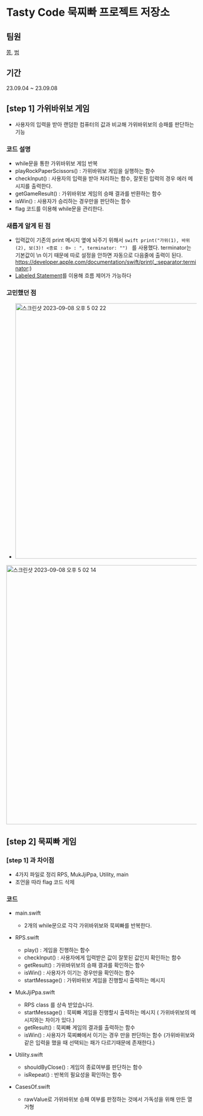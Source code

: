# Tasty Code 묵찌빠 프로젝트 저장소


## 팀원 
[쫑](https://github.com/shlim0), [범](https://github.com/snowy-summer)



## 기간
 23.09.04 ~ 23.09.08

 


## [step 1] 가위바위보 게임
 - 사용자의 입력을 받아 랜덤한 컴퓨터의 값과 비교해 가위바위보의 승패를 판단하는 기능


### 코드 설명

- while문을 통한 가위바위보 게임 반복
- playRockPaperScissors() : 가위바위보 게임을 실행하는 함수
- checkInput() : 사용자의 입력을 받아 처리하는 함수, 잘못된 입력의 경우 에러 메시지를 출력한다.
- getGameResult() : 가위바위보 게임의 승패 결과를 반환하는 함수
- isWin() : 사용자가 승리하는 경우만을 판단하는 함수
- flag 코드를 이용해 while문을 관리한다.






### 새롭게 알게 된 점
  - 입력값이 기존의 print 메시지 옆에 놔주기 위해서  ```swift print("가위(1), 바위(2), 보(3)! <종료 : 0> : ", terminator: "") ``` 를 사용했다. terminator는 기본값이 \n 이기 때문에 따로 설정을 안하면 자동으로 다음줄에 출력이 된다.
    https://developer.apple.com/documentation/swift/print(_:separator:terminator:)
  -  [Labeled Statement](https://docs.swift.org/swift-book/documentation/the-swift-programming-language/controlflow/#Labeled-Statements)를 이용해 흐름 제어가 가능하다
    


    
### 고민했던 점
  - <img width="676" alt="스크린샷 2023-09-08 오후 5 02 22" src="https://github.com/snowy-summer/ios-rock-scissor-paper/assets/118453865/57484228-6f44-4ead-9a4f-139a6270fdd4">
<img width="686" alt="스크린샷 2023-09-08 오후 5 02 14" src="https://github.com/snowy-summer/ios-rock-scissor-paper/assets/118453865/df751fa5-2b71-454d-b88e-7d02f4a50f93">






## [step 2] 묵찌빠 게임


### [step 1] 과 차이점

- 4가지 파일로 정리 RPS, MukJjiPpa, Utility, main
- 조언을 따라 flag 코드 삭제


### 코드

- main.swift
  - 2개의 while문으로 각각 가위바위보와 묵찌빠를 반복한다.

    
 - RPS.swift
    - play() : 게임을 진행하는 함수
    - checkInput() : 사용자에게 입력받은 값이 잘못된 값인지 확인하는 함수
    - getResult() : 가위바위보의 승패 결과를 확인하는 함수
    - isWin() : 사용자가 이기는 경우만을 확인하는 함수
    - startMessage() : 가위바위보 게임을 진행할시 출력하는 메시지
  
 
 - MukJjiPpa.swift
   - RPS class 를 상속 받았습니다.
   - startMessage() : 묵찌빠 게임을 진행할시 출력하는 메시지 ( 가위바위보의 메시지와는 차이가 있다.)
   - getResult() : 묵찌빠 게임의 결과를 출력하는 함수
   - isWin() : 사용자가 묵찌빠에서 이기는 경우 만을 판단하는 함수 (가위바위보와 같은 입력을 했을 때 선택되는 패가 다르기때문에 존재한다.)


- Utility.swift
  - shouldByClose() : 게임의 종료여부를 판단하는 함수
  - isRepeat() : 반복의 필요성을 확인하는 함수
 
- CasesOf.swift
  - rawValue로 가위바위보 승패 여부를 판정하는 것에서 가독성을 위해 만든 열거형

